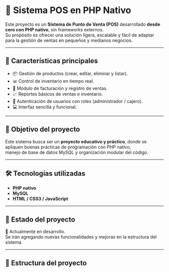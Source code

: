 # 📌 Sistema POS en PHP Nativo

Este proyecto es un **Sistema de Punto de Venta (POS)** desarrollado **desde cero con PHP nativo**, sin frameworks externos.  
Su propósito es ofrecer una solución ligera, escalable y fácil de adaptar para la gestión de ventas en pequeños y medianos negocios.  

---

## 🚀 Características principales
- 📦 Gestión de productos (crear, editar, eliminar y listar).  
- 📊 Control de inventario en tiempo real.  
- 🧾 Módulo de facturación y registro de ventas.  
- 📈 Reportes básicos de ventas e inventario.  
- 🔑 Autenticación de usuarios con roles (administrador / cajero).  
- 💻 Interfaz sencilla y funcional.  

---

## 🎯 Objetivo del proyecto
Este sistema busca ser un **proyecto educativo y práctico**, donde se apliquen buenas prácticas de programación con PHP nativo,  
manejo de base de datos MySQL y organización modular del código.  

---

## 🛠️ Tecnologías utilizadas
- **PHP nativo**  
- **MySQL**  
- **HTML / CSS3 / JavaScript**


---

## 📌 Estado del proyecto
🚧 Actualmente en desarrollo.  
Se irán agregando nuevas funcionalidades y mejoras en la estructura del sistema.  

---

## 📂 Estructura del proyecto
